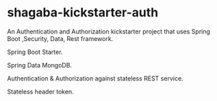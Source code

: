 # shagaba-kickstarter-auth
An Authentication and Authorization kickstarter project that uses Spring Boot ,Security, Data, Rest framework. 

Spring Boot Starter.

Spring Data MongoDB.

Authentication &amp; Authorization against stateless REST service.

Stateless header token.
